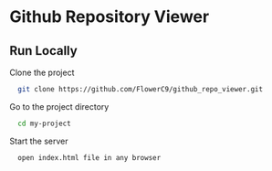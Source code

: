 
# Github Repository Viewer


## Run Locally

Clone the project

```bash
  git clone https://github.com/FlowerC9/github_repo_viewer.git
```

Go to the project directory

```bash
  cd my-project
```
Start the server

```bash
  open index.html file in any browser
```

